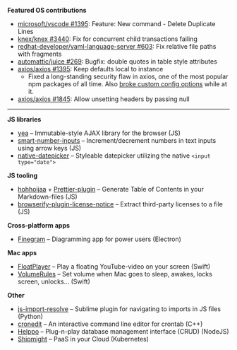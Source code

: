 **Featured OS contributions**

- [microsoft/vscode #1395](https://github.com/microsoft/vscode/pull/119480): Feature: New command - Delete Duplicate Lines
- [knex/knex #3440](https://github.com/knex/knex/pull/3440): Fix for concurrent child transactions failing
- [redhat-developer/yaml-language-server #603](https://github.com/redhat-developer/yaml-language-server/pull/603): Fix relative file paths with fragments
- [automattic/juice #269](https://github.com/Automattic/juice/pull/269): Bugfix: double quotes in table style attributes
- [axios/axios #1395](https://github.com/axios/axios/pull/1395): Keep defaults local to instance
  - Fixed a long-standing security flaw in axios, one of the most popular npm packages of all time. Also [broke custom config options](https://github.com/axios/axios/pull/2207#issuecomment-513168383) while at it.
- [axios/axios #1845](https://github.com/axios/axios/pull/1845): Allow unsetting headers by passing null

---

**JS libraries**

- [yea](https://github.com/codeclown/yea) – Immutable-style AJAX library for the browser (JS)
- [smart-number-inputs](https://github.com/codeclown/smart-number-inputs) – Increment/decrement numbers in text inputs using arrow keys (JS)
- [native-datepicker](https://github.com/codeclown/native-datepicker) – Styleable datepicker utilizing the native `<input type="date">`

**JS tooling**

- [hohhoijaa](https://github.com/codeclown/hohhoijaa) + [Prettier-plugin](https://github.com/codeclown/prettier-plugin-hohhoijaa) – Generate Table of Contents in your Markdown-files (JS)
- [browserify-plugin-license-notice](https://github.com/codeclown/browserify-plugin-license-notice) – Extract third-party licenses to a file (JS)

**Cross-platform apps**

- [Finegram](https://finegram.com) – Diagramming app for power users (Electron)

**Mac apps**

- [FloatPlayer](https://github.com/codeclown/FloatPlayer) – Play a floating YouTube-video on your screen (Swift)
- [VolumeRules](https://github.com/codeclown/VolumeRules) – Set volume when Mac goes to sleep, awakes, locks screen, unlocks… (Swift)

**Other**
- [js-import-resolve](https://github.com/codeclown/js-import-resolve) – Sublime plugin for navigating to imports in JS files (Python)
- [cronedit](https://github.com/codeclown/cronedit) – An interactive command line editor for crontab (C++)
- [Helppo](https://github.com/codeclown/helppo) – Plug-n-play database management interface (CRUD) (NodeJS)
- [Shipmight](https://github.com/shipmight) – PaaS in your Cloud (Kubernetes)
